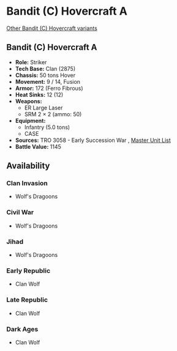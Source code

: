 # Bandit (C) Hovercraft A 

[Other Bandit (C) Hovercraft variants](../bandit_c_hovercraft.md) 

## Bandit (C) Hovercraft A 

- **Role:** Striker 
- **Tech Base:** Clan (2875) 
- **Chassis:** 50 tons Hover 
- **Movement:** 9 / 14, Fusion 
- **Armor:** 172 (Ferro Fibrous) 
- **Heat Sinks:** 12 (12) 
- **Weapons:** 
  - ER Large Laser 
  - SRM 2 × 2 (ammo: 50) 
- **Equipment:** 
  - Infantry (5.0 tons) 
  - CASE 
- **Sources:** TRO 3058 - Early Succession War , [Master Unit List](http://masterunitlist.info/Unit/Details/220/bandit-c-hovercraft-a) 
- **Battle Value:** 1145 

## Availability 

### Clan Invasion 

- Wolf's Dragoons 

### Civil War 

- Wolf's Dragoons 

### Jihad 

- Wolf's Dragoons 

### Early Republic 

- Clan Wolf 

### Late Republic 

- Clan Wolf 

### Dark Ages 

- Clan Wolf 

